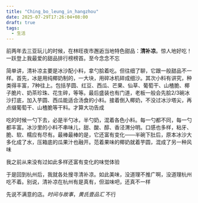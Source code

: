 ```yaml
---
title: "Ching_bo_leung_in_hangzhou"
date: 2025-07-29T17:26:04+08:00
draft: true
tags:
  - 生活
---
```


前两年去三亚玩儿的时候，在林旺夜市邂逅当地特色甜品：**清补凉**。惊人地好吃！一跃登上我最爱的甜品排行榜榜首。至今念念不忘

简单讲，清补凉主要是冰沙配小料，拿勺脍着吃。但往细了聊，它跟一般甜品不一样。首先，冰是用纯椰奶制的，一大块，用碎冰机碎成细沙。其次小料有讲究，种类得丰富，7种往上。包括芋圆、红豆、西瓜、芒果、仙草、葡萄干、山楂脆、椰子脆片、奶茶珍珠、花生碎，等等。最后盛装也有门道，老板一般会先脍2/3碗冰沙打底，加入芋圆、西瓜能适合汤食的小料。接着倒入椰奶，不没过冰沙塔尖，再点缀葡萄干、山楂脆等干料。才算大功告成

吃的时候一勺下去，必是半勺冰，半勺奶，混着各色小料。每一勺都不同，每一勺都丰富。冰沙里的小料不串味儿，甜、酸、醇、香泾渭分明。口感也多样，粘牙、脆、软、糯应有尽有。最棒最棒的是，它还富有变化——半碗下肚后，原本冰沙大多化成了水，压箱底的瓜果汁也融开。范着果味的椰奶就着芋圆，混成了另一种风味

我之前从来没有过如此多样还富有变化的味觉体验

于是回到杭州后，我就各处搜寻清补凉。如此美味，没道理不推广啊，没道理杭州吃不着。别说，清补凉在杭州有是真有，但滋味吧，还真不一样

先说不满意的店。*时间与故事*，*黄氏壹品汇* 不行
